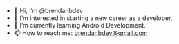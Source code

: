 - 👋 Hi, I’m @brendanbdev
- 👀 I’m interested in starting a new career as a developer.
- 🌱 I’m currently learning Android Development.
- 📫 How to reach me: brendanbdev@gmail.com

<!---
brendanbdev/brendanbdev is a ✨ special ✨ repository because its `README.md` (this file) appears on your GitHub profile.
You can click the Preview link to take a look at your changes.
--->
